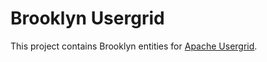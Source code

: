 Brooklyn Usergrid
=================

This project contains Brooklyn entities for [Apache Usergrid](https://usergrid.incubator.apache.org/).
